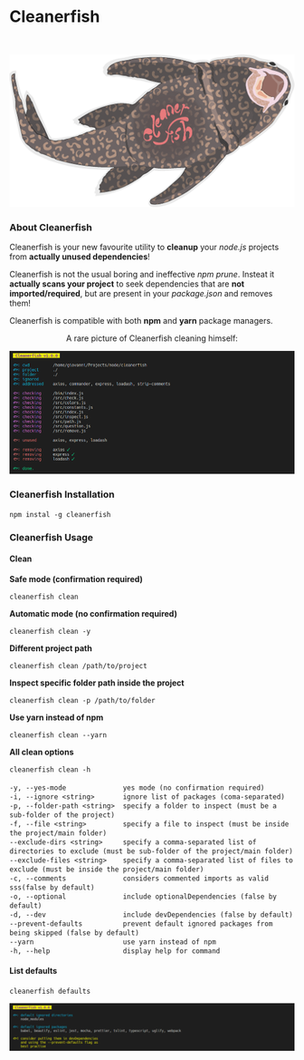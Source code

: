 # Cleanerfish

<br>
<p align="center" width="80%" height="auto">
  <img src="./image.png" alt="cleanerfish screenshot"/>
</p>

### About Cleanerfish

Cleanerfish is your new favourite utility to **cleanup** your _node.js_ projects
from **actually unused dependencies**!

Cleanerfish is not the usual boring and ineffective _npm prune_. Insteat it
**actually scans your project** to seek dependencies that are **not
imported/required**, but are present in your _package.json_ and removes them!

Cleanerfish is compatible with both **npm** and **yarn** package managers.

<p align="center">
  <p align="center">A rare picture of Cleanerfish cleaning himself:<p>
  <img src="./screenshot_clean.png" alt="cleanerfish clean screenshot"/>
</p>

### Cleanerfish Installation

```
npm instal -g cleanerfish
```

### Cleanerfish Usage

#### Clean

**Safe mode (confirmation required)**

```
cleanerfish clean
```

**Automatic mode (no confirmation required)**

```
cleanerfish clean -y
```

**Different project path**

```
cleanerfish clean /path/to/project
```

**Inspect specific folder path inside the project**

```
cleanerfish clean -p /path/to/folder
```

**Use yarn instead of npm**

```
cleanerfish clean --yarn
```

**All clean options**

```
cleanerfish clean -h

-y, --yes-mode              yes mode (no confirmation required)
-i, --ignore <string>       ignore list of packages (coma-separated)
-p, --folder-path <string>  specify a folder to inspect (must be a sub-folder of the project)
-f, --file <string>         specify a file to inspect (must be inside the project/main folder)
--exclude-dirs <string>     specify a comma-separated list of directories to exclude (must be sub-folder of the project/main folder)
--exclude-files <string>    specify a comma-separated list of files to exclude (must be inside the project/main folder)
-c, --comments              considers commented imports as valid sss(false by default)
-o, --optional              include optionalDependencies (false by default)
-d, --dev                   include devDependencies (false by default)
--prevent-defaults          prevent default ignored packages from being skipped (false by default)
--yarn                      use yarn instead of npm
-h, --help                  display help for command
```

#### List defaults

```
cleanerfish defaults
```

<p align="center">
  <img src="./screenshots_defaults.png" alt="cleanerfish defaults screenshot"/>
</p>
